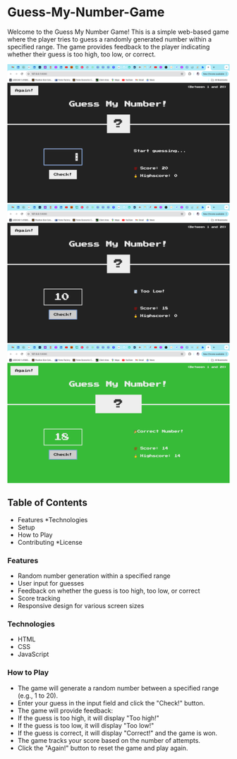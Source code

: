 # Guess-My-Number-Game

Welcome to the Guess My Number Game! This is a simple web-based game where the player tries to guess a randomly generated number within a specified range. The game provides feedback to the player indicating whether their guess is too high, too low, or correct.

![Game Screenshot](images/shot1.png)
![Game Screenshot](images/shot2.png)
![Game Screenshot](images/shot3.png)


## Table of Contents

* Features
*Technologies
* Setup
* How to Play
* Contributing
*License


### Features
+ Random number generation within a specified range
+ User input for guesses
+ Feedback on whether the guess is too high, too low, or correct
+ Score tracking
+ Responsive design for various screen sizes


### Technologies

* HTML
* CSS
* JavaScript

### How to Play

+ The game will generate a random number between a specified range (e.g., 1 to 20).
+ Enter your guess in the input field and click the "Check!" button.
+ The game will provide feedback:
+ If the guess is too high, it will display "Too high!"
+ If the guess is too low, it will display "Too low!"
+ If the guess is correct, it will display "Correct!" and the game is won.
+ The game tracks your score based on the number of attempts.
+ Click the "Again!" button to reset the game and play again.
